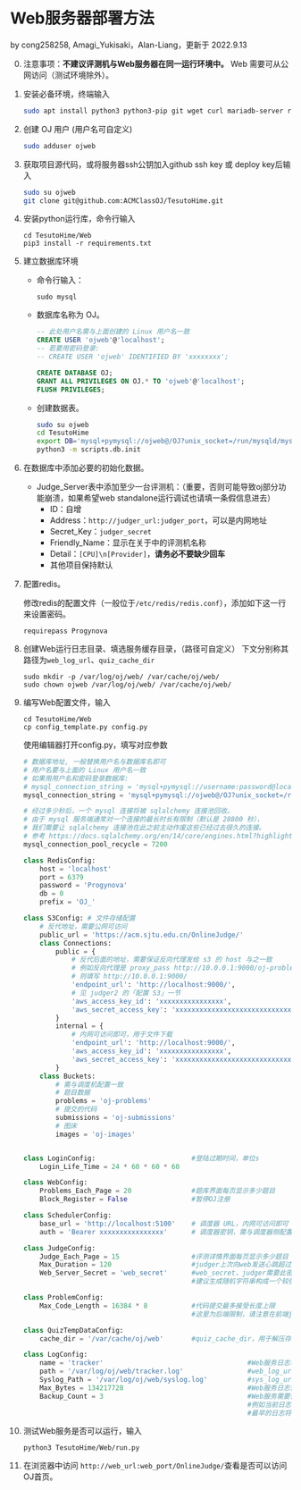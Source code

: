 # Web服务器部署方法

by cong258258, Amagi_Yukisaki，Alan-Liang，更新于 2022.9.13

0. 注意事项：**不建议评测机与Web服务器在同一运行环境中。** Web 需要可从公网访问（测试环境除外）。

0. 安装必备环境，终端输入

   ```sh
   sudo apt install python3 python3-pip git wget curl mariadb-server redis-server
   ```

0. 创建 OJ 用户 (用户名可自定义)
   ```sh
   sudo adduser ojweb
   ```

0. 获取项目源代码，或将服务器ssh公钥加入github ssh key 或 deploy key后输入

   ```sh
   sudo su ojweb
   git clone git@github.com:ACMClassOJ/TesutoHime.git
   ```

0. 安装python运行库，命令行输入

   ```
   cd TesutoHime/Web
   pip3 install -r requirements.txt
   ```

0. 建立数据库环境

   - 命令行输入：

     ```
     sudo mysql
     ```

   - 数据库名称为 OJ。

       ```sql
       -- 此处用户名需与上面创建的 Linux 用户名一致
       CREATE USER 'ojweb'@'localhost';
       -- 若要用密码登录:
       -- CREATE USER 'ojweb' IDENTIFIED BY 'xxxxxxxx';

       CREATE DATABASE OJ;
       GRANT ALL PRIVILEGES ON OJ.* TO 'ojweb'@'localhost';
       FLUSH PRIVILEGES;
       ```

    - 创建数据表。

      ```sh
      sudo su ojweb
      cd TesutoHime
      export DB='mysql+pymysql://ojweb@/OJ?unix_socket=/run/mysqld/mysqld.sock'
      python3 -m scripts.db.init
      ```

0. 在数据库中添加必要的初始化数据。

   - Judge_Server表中添加至少一台评测机：（重要，否则可能导致oj部分功能崩溃，如果希望web standalone运行调试也请填一条假信息进去）
     - ID：自增
     - Address：``http://judger_url:judger_port``，可以是内网地址
     - Secret_Key：``judger_secret``
     - Friendly_Name：显示在关于中的评测机名称
     - Detail：``[CPU]\n[Provider]``，**请务必不要缺少回车**
     - 其他项目保持默认

0. 配置redis。

   修改redis的配置文件（一般位于``/etc/redis/redis.conf``），添加如下这一行来设置密码。
   ```
   requirepass Progynova
   ```

0. 创建Web运行日志目录、填选服务缓存目录，（路径可自定义） 下文分别称其路径为``web_log_url``、``quiz_cache_dir``

   ```
   sudo mkdir -p /var/log/oj/web/ /var/cache/oj/web/
   sudo chown ojweb /var/log/oj/web/ /var/cache/oj/web/
   ```

0. 编写Web配置文件，输入

   ```
   cd TesutoHime/Web
   cp config_template.py config.py
   ```

   使用编辑器打开config.py，填写对应参数

   ```python
   # 数据库地址, 一般替换用户名与数据库名即可
   # 用户名要与上面的 Linux 用户名一致
   # 如果用用户名和密码登录数据库:
   # mysql_connection_string = 'mysql+pymysql://username:password@localhost/OJ'
   mysql_connection_string = 'mysql+pymysql://ojweb@/OJ?unix_socket=/run/mysqld/mysqld.sock'

   # 经过多少秒后，一个 mysql 连接将被 sqlalchemy 连接池回收。
   # 由于 mysql 服务端通常对一个连接的最长时长有限制（默认是 28800 秒），
   # 我们需要让 sqlalchemy 连接池在此之前主动作废这些已经过去很久的连接。
   # 参考 https://docs.sqlalchemy.org/en/14/core/engines.html?highlight=cycle#sqlalchemy.create_engine.params.pool_recycle
   mysql_connection_pool_recycle = 7200

   class RedisConfig:
       host = 'localhost'
       port = 6379
       password = 'Progynova'
       db = 0
       prefix = 'OJ_'

   class S3Config: # 文件存储配置
       # 反代地址，需要公网可访问
       public_url = 'https://acm.sjtu.edu.cn/OnlineJudge/'
       class Connections:
           public = {
               # 反代后面的地址，需要保证反向代理发给 s3 的 host 与之一致
               # 例如反向代理是 proxy_pass http://10.0.0.1:9000/oj-problems/;
               # 则填写 http://10.0.0.1:9000/
               'endpoint_url': 'http://localhost:9000/',
               # 见 judger2 的「配置 S3」一节
               'aws_access_key_id': 'xxxxxxxxxxxxxxxx',
               'aws_secret_access_key': 'xxxxxxxxxxxxxxxxxxxxxxxxxxxxxxxx',
           }
           internal = {
               # 内网可访问即可，用于文件下载
               'endpoint_url': 'http://localhost:9000/',
               'aws_access_key_id': 'xxxxxxxxxxxxxxxx',
               'aws_secret_access_key': 'xxxxxxxxxxxxxxxxxxxxxxxxxxxxxxxx',
           }
       class Buckets:
           # 需与调度机配置一致
           # 题目数据
           problems = 'oj-problems'
           # 提交的代码
           submissions = 'oj-submissions'
           # 图床
           images = 'oj-images'

   
   class LoginConfig:                        #登陆过期时间，单位s
       Login_Life_Time = 24 * 60 * 60 * 60 
   
   class WebConfig:
       Problems_Each_Page = 20               #题库界面每页显示多少题目
       Block_Register = False                #暂停OJ注册

   class SchedulerConfig:
       base_url = 'http://localhost:5100'    # 调度器 URL，内网可访问即可
       auth = 'Bearer xxxxxxxxxxxxxxxx'      # 调度器密钥，需与调度器侧配置一致 (请将 x 替换为随机数)

   class JudgeConfig:
       Judge_Each_Page = 15                  #评测详情界面每页显示多少题目
       Max_Duration = 120                    #judger上次向web发送心跳超过这个时间判定为下线，单位s
       Web_Server_Secret = 'web_secret'      #web_secret，judger需要此密钥来向web服务器通信
                                             #建议生成随机字符串构成一个较强的密钥
   
   class ProblemConfig:
       Max_Code_Length = 16384 * 8           #代码提交最多接受长度上限
                                             #这里为后端限制，请注意在前端js中还有限制，请一并修改

   class QuizTempDataConfig:
       cache_dir = '/var/cache/oj/web'       #quiz_cache_dir，用于解压存放填选临时文件的本地目录

   class LogConfig:
       name = 'tracker'                                    #Web服务日志名称
       path = '/var/log/oj/web/tracker.log'                #web_log_url，Web服务日志存放的本地目录
       Syslog_Path = '/var/log/oj/web/syslog.log'          #sys_log_url，其他系统服务日志存放的本地目录
       Max_Bytes = 134217728                               #Web服务日志保存的最大空间
       Backup_Count = 3                                    #Web服务需要保存多少份滚动日志。
                                                           #例如当前日志写入tracker.log, maxBytes为128M，那么当128M被写满时，
                                                           #最早的日志将被写入tracker.log.1；tracker.log.2等依此类推，直到最早的日志被废弃
   ```

0. 测试Web服务是否可以运行，输入

   ```
   python3 TesutoHime/Web/run.py
   ```

0. 在浏览器中访问 ``http://web_url:web_port/OnlineJudge/``查看是否可以访问OJ首页。
